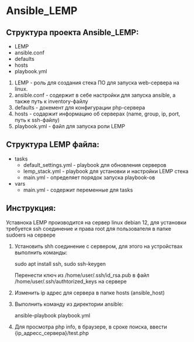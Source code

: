 # Ansible_LEMP
## Структура проекта Ansible_LEMP:
- LEMP
- ansible.conf
- defaults
- hosts
- playbook.yml

1. LEMP - роль для создания стека ПО для запуска web-сервера на linux. 
2. ansible.conf - содержит в себе настройки для запуска ansible, а также путь к inventory-файлу
3. defaults - докемент для конфигурации php-сервера
4. hosts - содаржит информацию об серверах (name, group, ip, port, путь к ssh-файлу)
5. playbook.yml - файл для запуска роли LEMP

## Структура LEMP файла:
- tasks
  - default_settings.yml - playbook для обновления серверов
  - lemp_stack.yml - playbook для установки и настройки LEMP стека
  - main.yml - определяет порядок запуска playbook-ов
- vars
  - main.yml - содержит переменные для tasks
 
## Инструкция:
Уставнока LEMP производится на сервер linux debian 12, для установки требуется ssh соединение и права root для пользователя в папке sudoers на сервере

1. Установить shh соединение с сервером, для этого на устройствах выполнить команды:
   
   sudo apt install ssh, 
   sudo ssh-keygen

   Перенести ключ из /home/user/.ssh/id_rsa.pub в файл /home/user/.ssh/authtorized_keys на сервере
2. Изменить ip адрес для сервера в папке hosts (ansible_host)
3. Выполнить команду из директории ansible:

   ansible-playbook playbook.yml

4. Для просмотра php info, в браузере, в сроке поиска, ввести {ip_адресс_сервера}/test.php
